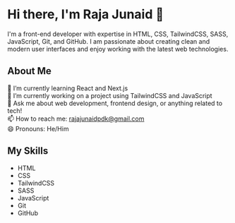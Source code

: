 # Hi there, I'm Raja Junaid 👋
I'm a front-end developer with expertise in HTML, CSS, TailwindCSS, SASS, JavaScript, Git, and GitHub. I am passionate about creating clean and modern user interfaces and enjoy working with the latest web technologies.

## About Me
🌱 I’m currently learning React and Next.js <br> 
🔭 I’m currently working on a project using TailwindCSS and JavaScript <br>
💬 Ask me about web development, frontend design, or anything related to tech! <br>
📫 How to reach me: rajajunaidpdk@gmail.com <br>
😄 Pronouns: He/Him

## My Skills
* HTML
* CSS
* TailwindCSS
* SASS
* JavaScript
* Git
* GitHub
